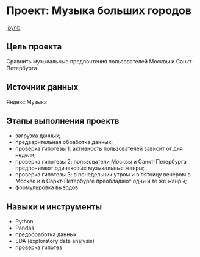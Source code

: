 # Проект: Музыка больших городов 

[ipynb](https://github.com/VeraNovich/Yandex.Praktikum_DA_projects/blob/main/01_Исследование%20музыки%20больших%20городов/01_music_of_big_cities.ipynb)

## Цель проекта
Сравнить музыкальные предпочтения пользователей Москвы и Санкт-Петербурга 

## Источник данных
Яндекс.Музыка

## Этапы выполнения проектв
- загрузка данных;
- предварительная обработка данных;
- проверка гипотезы 1: активность пользователей зависит от дня недели;
- проверка гипотезы 2: пользователи Москвы и Санкт-Петербурга предпочитают одинаковые музыкальные жанры;
- проверка гипотезы 3: в понедельник утром и в пятницу вечером в Москве и в Саркт-Петербурге преобладают одни и те же жанры;
- формулировка выводов

## Навыки и инструменты
* Python
* Pandas
* предобработка данных
* EDA (exploratory data analysis)
* проверка гипотез
